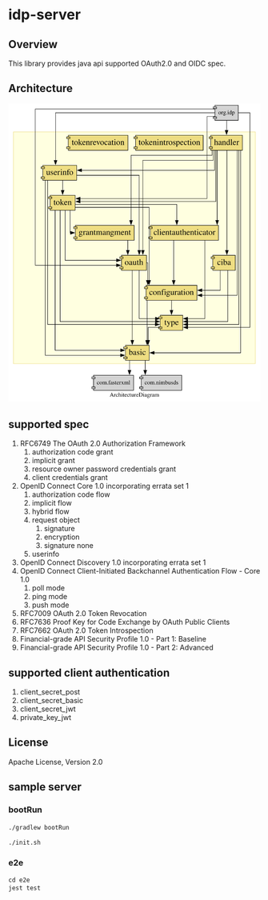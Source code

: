 # idp-server

## Overview
This library provides java api supported OAuth2.0 and OIDC spec.


## Architecture

![architecture](./architecture.svg)

## supported spec

1. RFC6749 The OAuth 2.0 Authorization Framework
   1. authorization code grant
   2. implicit grant
   3. resource owner password credentials grant
   4. client credentials grant
2. OpenID Connect Core 1.0 incorporating errata set 1
   1. authorization code flow
   2. implicit flow
   3. hybrid flow
   4. request object
      1. signature
      2. encryption
      3. signature none
   5. userinfo
3. OpenID Connect Discovery 1.0 incorporating errata set 1
4. OpenID Connect Client-Initiated Backchannel Authentication Flow - Core 1.0
   1. poll mode
   2. ping mode
   3. push mode
5. RFC7009 OAuth 2.0 Token Revocation
6. RFC7636 Proof Key for Code Exchange by OAuth Public Clients
7. RFC7662 OAuth 2.0 Token Introspection
8. Financial-grade API Security Profile 1.0 - Part 1: Baseline
9. Financial-grade API Security Profile 1.0 - Part 2: Advanced

## supported client authentication

1. client_secret_post
2. client_secret_basic
3. client_secret_jwt
4. private_key_jwt

## License

Apache License, Version 2.0

## sample server

### bootRun

```shell
./gradlew bootRun
```

```shell
./init.sh
```

### e2e

```shell
cd e2e
jest test
```